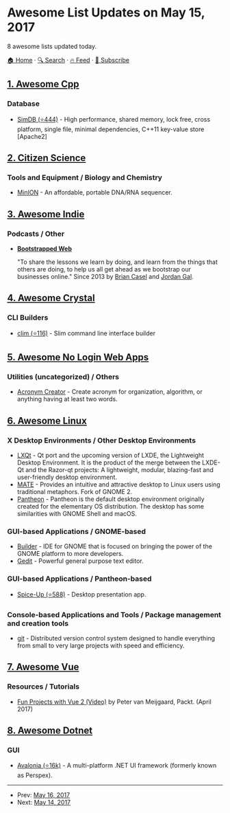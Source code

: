 # Awesome List Updates on May 15, 2017

8 awesome lists updated today.

[🏠 Home](/README.md) · [🔍 Search](https://test.trackawesomelist.com/search/) · [🔥 Feed](https://test.trackawesomelist.com/feed.xml) · [📮 Subscribe](https://trackawesomelist.us17.list-manage.com/subscribe?u=d2f0117aa829c83a63ec63c2f&id=36a103854c)



## [1. Awesome Cpp](/content/fffaraz/awesome-cpp/README.md)

### Database

*   [SimDB (⭐444)](https://github.com/LiveAsynchronousVisualizedArchitecture/simdb) - High performance, shared memory, lock free, cross platform, single file, minimal dependencies, C++11 key-value store \[Apache2]

## [2. Citizen Science](/content/dylanrees/citizen-science/README.md)

### Tools and Equipment / Biology and Chemistry

*   [MinION](https://nanoporetech.com/products/minion) - An affordable, portable DNA/RNA sequencer.

## [3. Awesome Indie](/content/mezod/awesome-indie/README.md)

### Podcasts / Other

*   **[Bootstrapped Web](http://bootstrappedweb.com)**

    "To share the lessons we learn by doing, and learn from the things that others are doing, to help us all get ahead as we bootstrap our businesses online." Since 2013 by [Brian Casel](https://twitter.com/CasJam) and [Jordan Gal](https://twitter.com/JordanGal).

## [4. Awesome Crystal](/content/veelenga/awesome-crystal/README.md)

### CLI Builders

*   [clim (⭐116)](https://github.com/at-grandpa/clim) - Slim command line interface builder

## [5. Awesome No Login Web Apps](/content/aviaryan/awesome-no-login-web-apps/README.md)

### Utilities (uncategorized) / Others

*   [Acronym Creator](http://acronymcreator.net/) - Create acronym for organization, algorithm, or anything having at least two words.

## [6. Awesome Linux](/content/inputsh/awesome-linux/README.md)

### X Desktop Environments / Other Desktop Environments

*   [LXQt](http://lxqt.org/) - Qt port and the upcoming version of LXDE, the Lightweight Desktop Environment. It is the product of the merge between the LXDE-Qt and the Razor-qt projects: A lightweight, modular, blazing-fast and user-friendly desktop environment.
*   [MATE](http://www.mate-desktop.org/) - Provides an intuitive and attractive desktop to Linux users using traditional metaphors. Fork of GNOME 2.
*   [Pantheon](https://elementary.io) - Pantheon is the default desktop environment originally created for the elementary OS distribution. The desktop has some similarities with GNOME Shell and macOS.

### GUI-based Applications / GNOME-based

*   [Builder](https://wiki.gnome.org/Apps/Builder) - IDE for GNOME that is focused on bringing the power of the GNOME platform to more developers.
*   [Gedit](https://wiki.gnome.org/Apps/Gedit) - Powerful general purpose text editor.

### GUI-based Applications / Pantheon-based

*   [Spice-Up (⭐588)](https://github.com/Philip-Scott/Spice-up) - Desktop presentation app.

### Console-based Applications and Tools / Package management and creation tools

*   [git](https://git-scm.com/) - Distributed version control system designed to handle everything from small to very large projects with speed and efficiency.

## [7. Awesome Vue](/content/vuejs/awesome-vue/README.md)

### Resources / Tutorials

*   [Fun Projects with Vue 2 (Video)](https://www.packtpub.com/web-development/fun-projects-vue-2-video) by Peter van Meijgaard, Packt. (April 2017)

## [8. Awesome Dotnet](/content/quozd/awesome-dotnet/README.md)

### GUI

*   [Avalonia (⭐16k)](https://github.com/AvaloniaUI/Avalonia) - A multi-platform .NET UI framework (formerly known as Perspex).

---

- Prev: [May 16, 2017](/content/2017/05/16/README.md)
- Next: [May 14, 2017](/content/2017/05/14/README.md)